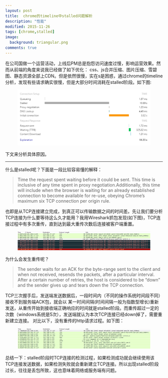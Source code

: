 ```yaml
---
layout: post
title:  chrome的timeline中stalled问题解析
description: "性能"
modified: 2015-11-26
tags: [chrome,stalled]
image:
  background: triangular.png
comments: true
---
```


在公司国做一个运营活动，上线后PM总是抱怨访问速度过慢，影响运营效果。然而从前端的角度来说我已经做了如下优化： css、js合并压缩、图片压缩、雪碧图、静态资源全部上CDN。但是依然很慢，实在s是困惑，通过chrome的timeline分析，发现有些请求确实很慢，但是大部分时间消耗在stalled阶段。如下图:

<figure>
     <img src="/images/chrome-stalled.jpg" alt="chrome-stalled">
</figure>

下文来分析具体原因。

---

什么是stalled呢？下面是一段比较容易懂的解释：
>Time the request spent waiting before it could be sent. This time is inclusive of any time spent in proxy negotiation.Additionally, this time will include when the browser is waiting for an already established connection to become available for re-use, obeying Chrome’s maximum six TCP connection per origin rule.

也即是从TCP连接建立完成，到真正可以传输数据之间的时间差。先让我们要分析TCP连接为什么要等待这么久才能用？我用Wireshark抓包发现(如下图)，TCP连接过程中有多次重传，直到达到最大重传次数后连接被客户端重置。


<figure>
    <img src="/images/wireshark-error.png" alt="wireshark-error">
</figure>

为什么会发生重传呢？
 
 >The sender waits for an ACK for the byte-range sent to the client and when not received, resends the packets, after a particular interval. After a certain number of retries, the host is considered to be “down” and the sender gives up and tears down the TCP connection.

TCP三次握手后，发送端发送数据后，一段时间内（不同的操作系统时间段不同）接收不到服务端ACK包，就会以
某一时间间隔(时间间隔一般为指数型增长)重新发送，从重传开始到接收端正确响应的时间就是stalled阶段。而重传超过一定的次数（windows系统是5次），发送端就认为本次TCP连接已经down掉了，需要重新建立连接。
对比以下，没有重传的http请求过程。如下图：


<figure>
    <img src="/images/wireshark-normal.jpg" alt="wireshark-normal">
</figure>

总结一下：stalled阶段时TCP连接的检测过程，如果检测成功就会继续使用该TCP连接发送数据，如果检测失败就会重新建立TCP连接。所以出现stalled阶段过长，往往是丢包所致，这也意味着网络或服务端有问题。

